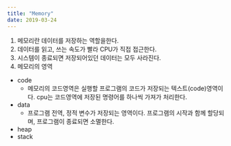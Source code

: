 ```yaml
---
title: "Memory"
date: 2019-03-24
---
```

1. 메모리란 데이터를 저장하는 역할을한다.
2. 데이터를 읽고, 쓰는 속도가 빨라 CPU가 직접 접근한다.
3. 시스템이 종료되면 저장되어있던 데이터는 모두 사라진다.
4. 메모리의 영역
- code
  - 메모리의 코드영역은 실행할 프로그램의 코드가 저장되는 텍스트(code)영역이다.
  cpu는 코드영역에 저장된 명령어를 하나씩 가져가 처리한다.
- data
  - 프로그램 전역, 정적 변수가 저장되는 영역이다.
  프로그램의 시작과 함께 할당되며, 프로그램이 종료되면 소멸한다.
- heap
- stack
